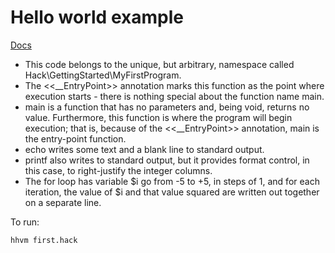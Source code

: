 # Hello world example

[Docs](https://docs.hhvm.com/hack/getting-started/getting-started)

* This code belongs to the unique, but arbitrary, namespace called Hack\GettingStarted\MyFirstProgram.
* The <<__EntryPoint>> annotation marks this function as the point where execution starts - there is nothing special about the function name main.
* main is a function that has no parameters and, being void, returns no value. Furthermore, this function is where the program will begin execution; that is, because of the <<__EntryPoint>> annotation, main is the entry-point function.
* echo writes some text and a blank line to standard output.
* printf also writes to standard output, but it provides format control, in this case, to right-justify the integer columns.
* The for loop has variable $i go from -5 to +5, in steps of 1, and for each iteration, the value of $i and that value squared are written out together on a separate line.

To run:
```bash
hhvm first.hack
```